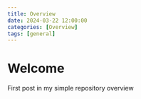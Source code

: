 ```yaml
---
title: Overview
date: 2024-03-22 12:00:00 
categories: [Overview]
tags: [general]
---
```


# Welcome

First post in my simple repository overview